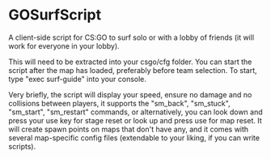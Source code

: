 # GOSurfScript

A client-side script for CS:GO to surf solo or with a lobby of friends (it will work for everyone in your lobby).

This will need to be extracted into your csgo/cfg folder. You can start the script after the map has loaded, preferably before team selection. To start, type "exec surf-guide" into your console.

Very briefly, the script will display your speed, ensure no damage and no collisions between players, it supports the "sm_back", "sm_stuck", "sm_start", "sm_restart" commands, or alternatively, you can look down and press your use key for stage reset or look up and press use for map reset. It will create spawn points on maps that don't have any, and it comes with several map-specific config files (extendable to your liking, if you can write scripts).
